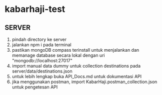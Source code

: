 # kabarhaji-test

## SERVER

1. pindah directory ke server
2. jalankan npm i pada terminal
3. pastikan mongoDB compass terinstall untuk menjalankan dan memanage database secara lokal dengan uri "mongodb://localhost:27017"
4. import manual data dummy untuk collection destinations pada server/data/destinations.json
5. untuk lebih lengkap buka API_Docs.md untuk dokumentasi API
6. jika menggunakan postman, import KabarHaji.postman_collection.json untuk pengetesan API

